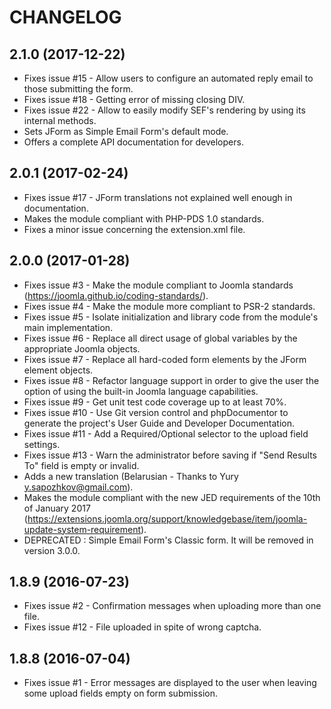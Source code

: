 # CHANGELOG

## 2.1.0 (2017-12-22)

- Fixes issue #15 - Allow users to configure an automated reply email to those submitting the form.
- Fixes issue #18 - Getting error of missing closing DIV.
- Fixes issue #22 - Allow to easily modify SEF's rendering by using its internal methods.
- Sets JForm as Simple Email Form's default mode.
- Offers a complete API documentation for developers.

## 2.0.1 (2017-02-24)

- Fixes issue #17 - JForm translations not explained well enough in documentation.
- Makes the module compliant with PHP-PDS 1.0 standards.
- Fixes a minor issue concerning the extension.xml file. 

## 2.0.0 (2017-01-28)

- Fixes issue #3 - Make the module compliant to Joomla standards (https://joomla.github.io/coding-standards/).
- Fixes issue #4 - Make the module more compliant to PSR-2 standards.
- Fixes issue #5 - Isolate initialization and library code from the module's main implementation.
- Fixes issue #6 - Replace all direct usage of global variables by the appropriate Joomla objects.
- Fixes issue #7 - Replace all hard-coded form elements by the JForm element objects.
- Fixes issue #8 - Refactor language support in order to give the user the option of using the built-in Joomla language capabilities.
- Fixes issue #9 - Get unit test code coverage up to at least 70%.
- Fixes issue #10 - Use Git version control and phpDocumentor to generate the project's User Guide and Developer Documentation.
- Fixes issue #11 - Add a Required/Optional selector to the upload field settings.
- Fixes issue #13 - Warn the administrator before saving if "Send Results To" field is empty or invalid.
- Adds a new translation (Belarusian - Thanks to Yury <y.sapozhkov@gmail.com>).
- Makes the module compliant with the new JED requirements of the 10th of January 2017 (https://extensions.joomla.org/support/knowledgebase/item/joomla-update-system-requirement).
- DEPRECATED : Simple Email Form's Classic form.  It will be removed in version 3.0.0.

## 1.8.9 (2016-07-23)

- Fixes issue #2 - Confirmation messages when uploading more than one file.
- Fixes issue #12 - File uploaded in spite of wrong captcha.
  
## 1.8.8 (2016-07-04)

- Fixes issue #1 - Error messages are displayed to the user when leaving
  some upload fields empty on form submission.
